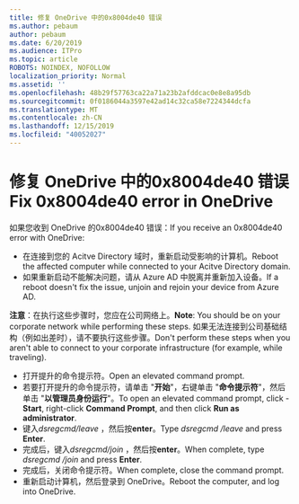 ```yaml
---
title: 修复 OneDrive 中的0x8004de40 错误
ms.author: pebaum
author: pebaum
ms.date: 6/20/2019
ms.audience: ITPro
ms.topic: article
ROBOTS: NOINDEX, NOFOLLOW
localization_priority: Normal
ms.assetid: ''
ms.openlocfilehash: 48b29f57763ca22a71a23b2afddcac0e8e8a95db
ms.sourcegitcommit: 0f0186044a3597e42ad14c32ca58e7224344dcfa
ms.translationtype: MT
ms.contentlocale: zh-CN
ms.lasthandoff: 12/15/2019
ms.locfileid: "40052027"
---
```

# <a name="fix-0x8004de40-error-in-onedrive"></a><span data-ttu-id="a0e01-102">修复 OneDrive 中的0x8004de40 错误</span><span class="sxs-lookup"><span data-stu-id="a0e01-102">Fix 0x8004de40 error in OneDrive</span></span>

<span data-ttu-id="a0e01-103">如果您收到 OneDrive 的0x8004de40 错误：</span><span class="sxs-lookup"><span data-stu-id="a0e01-103">If you receive an 0x8004de40 error with OneDrive:</span></span>

- <span data-ttu-id="a0e01-104">在连接到您的 Acitve Directory 域时，重新启动受影响的计算机。</span><span class="sxs-lookup"><span data-stu-id="a0e01-104">Reboot the affected computer while connected to your Acitve Directory domain.</span></span>
- <span data-ttu-id="a0e01-105">如果重新启动不能解决问题，请从 Azure AD 中脱离并重新加入设备。</span><span class="sxs-lookup"><span data-stu-id="a0e01-105">If a reboot doesn't fix the issue, unjoin and rejoin your device from Azure AD.</span></span> 

<span data-ttu-id="a0e01-106">**注意**：在执行这些步骤时，您应在公司网络上。</span><span class="sxs-lookup"><span data-stu-id="a0e01-106">**Note**: You should be on your corporate network while performing these steps.</span></span> <span data-ttu-id="a0e01-107">如果无法连接到公司基础结构（例如出差时），请不要执行这些步骤。</span><span class="sxs-lookup"><span data-stu-id="a0e01-107">Don't perform these steps when you aren't able to connect to your corporate infrastructure (for example, while traveling).</span></span> 

- <span data-ttu-id="a0e01-108">打开提升的命令提示符。</span><span class="sxs-lookup"><span data-stu-id="a0e01-108">Open an elevated command prompt.</span></span> 
- <span data-ttu-id="a0e01-109">若要打开提升的命令提示符，请单击 "**开始**"，右键单击 "**命令提示符**"，然后单击 "**以管理员身份运行**"。</span><span class="sxs-lookup"><span data-stu-id="a0e01-109">To open an elevated command prompt, click - **Start**, right-click **Command Prompt**, and then click **Run as administrator**.</span></span>
- <span data-ttu-id="a0e01-110">键入*dsregcmd/leave* ，然后按**enter**。</span><span class="sxs-lookup"><span data-stu-id="a0e01-110">Type *dsregcmd /leave* and press **Enter**.</span></span>
- <span data-ttu-id="a0e01-111">完成后，键入*dsregcmd/join* ，然后按**enter**。</span><span class="sxs-lookup"><span data-stu-id="a0e01-111">When complete, type *dsregcmd /join* and press **Enter**.</span></span>
- <span data-ttu-id="a0e01-112">完成后，关闭命令提示符。</span><span class="sxs-lookup"><span data-stu-id="a0e01-112">When complete, close the command prompt.</span></span>
- <span data-ttu-id="a0e01-113">重新启动计算机，然后登录到 OneDrive。</span><span class="sxs-lookup"><span data-stu-id="a0e01-113">Reboot the computer, and log into OneDrive.</span></span>